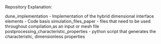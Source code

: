 Repository Explanation:

dune_implementation - Implementation of the hybrid dimensional interface elements - Code basis
simulation_files_paper - files that need to be used throughout compilation,as an input or mesh file
postprocessing_characteristic_properties - python script that generates the characteristic, dimensionless properties
